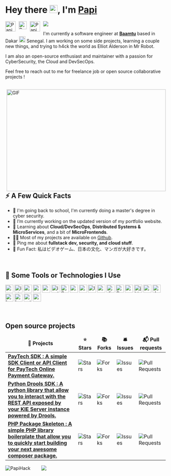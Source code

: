 # Hey there <img src="https://media.giphy.com/media/hvRJCLFzcasrR4ia7z/giphy.gif" width="25px">, I'm <a href="#">Papi</a>

<a href="https://twitter.com/the_it_dev/">
  <img align="left" style="margin-right:10px;" alt="PapiHack | Twitter" width="32px" src="https://api.iconify.design/logos:twitter.svg" />
</a>

<a href="https://www.linkedin.com/in/meissa-bc-mbaye">
  <img align="left" style="margin-right:10px;" alt="PapiHack | LinkedIn" width="25px" src="https://api.iconify.design/logos:linkedin-icon.svg" />
</a> 

<a href="mailto:mssmbaye@gmail.com">
  <img align="left" style="margin-right:10px;" alt="PapiHack | Gmail" width="32px" src="https://api.iconify.design/logos:google-gmail.svg" />
</a>

![](https://visitor-badge.glitch.me/badge?page_id=PapiHack.PapiHack)

<p>I'm currently a software engineer at <strong><a href="https://baamtu.com/">Baamtu</a></strong> based in Dakar <img src="https://api.iconify.design/openmoji:flag-senegal.svg" width="20px"/> Senegal. I am working on some side projects, learning a couple new things, and trying to h4ck the world as Elliot Alderson in Mr Robot.</p>

<p>I am also an open-source enthusiast and maintainer with a passion for CyberSecurity, the Cloud and DevSecOps.</p>

<p>Feel free to reach out to me for freelance job or open source collaborative projects !</p>

<br /> 

<img align="right" alt="GIF" src="https://github.com/abhisheknaiidu/abhisheknaiidu/blob/master/code.gif?raw=true" width="500" height="320" />

<br />

## ⚡️ A Few Quick Facts

<ul>
    <li>🏫 I'm going back to school, I'm currently doing a master's degree in cyber security.</li>
    <li>🔭 I’m currently working on the updated version of my portfolio website.</li>
    <li>🧐 Learning about <strong>Cloud/DevSecOps</strong>, <strong>Distributed Systems & MicroServices</strong>, and a bit of <strong>MicroFrontends</strong>.</li>
    <li>👨‍💻 Most of my projects are available on <a href="https://github.com/PapiHack">Github</a>.</li>
    <li>💬 Ping me about <strong>fullstack dev, security, and cloud stuff</strong>.</li>
    <!-- <li>📙 Check out my <a href="#">resume</a>.</li> -->
    <li>🎉 Fun Fact: 私はビデオゲーム、日本の文化、マンガが大好きです。</li>
</ul>

 <br />

## 🚀 Some Tools or Technologies I Use

<p align="left">
    <img src="https://api.iconify.design/logos:visual-studio-code.svg" alt="vscode" width="25" height="25" />
    <img src="https://api.iconify.design/logos:intellij-idea.svg" alt="intellij" width="25" height="25" />
    <img src="https://api.iconify.design/logos:vue.svg" alt="vue" width="25" height="25" />
    <img src="https://api.iconify.design/logos:angular-icon.svg" alt="angular" width="25" height="25" />
    <img src="https://api.iconify.design/logos:react.svg" alt="react" width="25" height="25" />
    <img src="https://api.iconify.design/logos:ionic-icon.svg" alt="ionic" width="25" height="25" />
    <img src="https://api.iconify.design/logos:flutter.svg" alt="flutter" width="25" height="25" />
    <img src="https://api.iconify.design/logos:nodejs-icon.svg" alt="nodejs" width="25" height="25" />
    <img src="https://api.iconify.design/logos:nestjs.svg" alt="nestjs" width="25" height="25" />
    <img src="https://api.iconify.design/logos:laravel.svg" alt="laravel" width="25" height="25" />
    <img src="https://api.iconify.design/logos:symfony.svg" alt="symfony" width="25" height="25" />
    <img src="https://api.iconify.design/logos:django-icon.svg" alt="django" width="25" height="25" />
    <img src="https://api.iconify.design/logos:flask.svg" alt="flask" width="25" height="25" />
    <img src="https://api.iconify.design/logos:spring-icon.svg" alt="spring" width="25" height="25" />
    <img src="https://api.iconify.design/logos:jhipster-icon.svg" alt="jhipster" width="25" height="25" />
    <img src="https://api.iconify.design/logos:postgresql.svg" alt="postgresql" width="25" height="25" />
    <img src="https://api.iconify.design/logos:docker-icon.svg" alt="docker" width="25" height="25" />
    <img src="https://api.iconify.design/logos:kubernetes.svg" alt="kubernetes" width="25" height="25" />
    <img src="https://api.iconify.design/logos:heroku-icon.svg" alt="heroku" width="25" height="25" />
    <img src="https://api.iconify.design/logos:netlify.svg" alt="netlify" width="25" height="25" />
    <img src="https://api.iconify.design/logos:aws.svg" alt="aws" width="25" height="25" />
</p>

<br />

## Open source projects
<table>
  <thead align="center">
    <tr border: none;>
      <td><b>🎁 Projects</b></td>
      <td><b>⭐ Stars</b></td>
      <td><b>📚 Forks</b></td>
      <td><b>🛎 Issues</b></td>
      <td><b>📬 Pull requests</b></td>
    </tr>
  </thead>
  <tbody>
    <tr>
      <td><a href="https://github.com/PapiHack/paytech-php-client"><b>PayTech SDK : A simple SDK Client or API Client for PayTech Online Payment Gateway.</b></a></td>
      <td><img alt="Stars" src="https://img.shields.io/github/stars/PapiHack/paytech-php-client?style=flat-square&labelColor=343b41"/></td>
      <td><img alt="Forks" src="https://img.shields.io/github/forks/PapiHack/paytech-php-client?style=flat-square&labelColor=343b41"/></td>
      <td><img alt="Issues" src="https://img.shields.io/github/issues/PapiHack/paytech-php-client?style=flat-square&labelColor=343b41"/></td>
      <td><img alt="Pull Requests" src="https://img.shields.io/github/issues-pr/PapiHack/paytech-php-client?style=flat-square&labelColor=343b41"/></td>
    </tr>
    <tr>
      <td><a href="https://github.com/PapiHack/python-drools-sdk"><b>Python Drools SDK : A python library that allow you to interact with the REST API exposed by your KIE Server instance powered by Drools.</b></a></td>
      <td><img alt="Stars" src="https://img.shields.io/github/stars/PapiHack/python-drools-sdk?style=flat-square&labelColor=343b41"/></td>
      <td><img alt="Forks" src="https://img.shields.io/github/forks/PapiHack/python-drools-sdk?style=flat-square&labelColor=343b41"/></td>
      <td><img alt="Issues" src="https://img.shields.io/github/issues/PapiHack/python-drools-sdk?style=flat-square&labelColor=343b41"/></td>
      <td><img alt="Pull Requests" src="https://img.shields.io/github/issues-pr/PapiHack/python-drools-sdk?style=flat-square&labelColor=343b41"/></td>
    </tr>
    <tr>
      <td><a href="https://github.com/PapiHack/php-package-skeleton"><b>PHP Package Skeleton : A simple PHP library boilerplate that allow you to quickly start building your next awesome composer package.</b></a></td>
      <td><img alt="Stars" src="https://img.shields.io/github/stars/PapiHack/php-package-skeleton?style=flat-square&labelColor=343b41"/></td>
      <td><img alt="Forks" src="https://img.shields.io/github/forks/PapiHack/php-package-skeleton?style=flat-square&labelColor=343b41"/></td>
      <td><img alt="Issues" src="https://img.shields.io/github/issues/PapiHack/php-package-skeleton?style=flat-square&labelColor=343b41"/></td>
      <td><img alt="Pull Requests" src="https://img.shields.io/github/issues-pr/PapiHack/php-package-skeleton?style=flat-square&labelColor=343b41"/></td>
    </tr>
  </tbody>
</table>

<div>
    <img align="left" src="https://github-readme-stats.vercel.app/api?username=PapiHack&show_icons=true&count_private=true&theme=gotham" alt="PapiHack" />
    <span>&nbsp; &nbsp; &nbsp; &nbsp;</span>
    <img src="https://github-readme-stats.vercel.app/api/top-langs/?username=PapiHack&layout=compact&theme=gotham&show_icons=true&count_private=true" />
</div>
